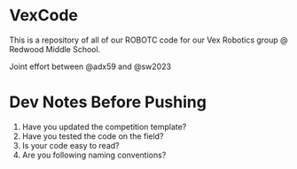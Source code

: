 # VexCode

This is a repository of all of our ROBOTC code for our Vex Robotics group @ Redwood Middle School.

Joint effort between @adx59 and @sw2023

# Dev Notes Before Pushing
1. Have you updated the competition template?
2. Have you tested the code on the field?
3. Is your code easy to read?
4. Are you following naming conventions?